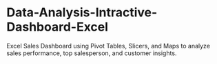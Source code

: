 # Data-Analysis-Intractive-Dashboard-Excel
Excel Sales Dashboard using Pivot Tables, Slicers, and Maps to analyze sales performance, top salesperson, and customer insights.
